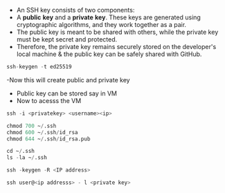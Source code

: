 - An SSH key consists of two components: 
- A **public** **key** and a **private** **key**. These keys are generated using cryptographic algorithms, and they work together as a pair. 
- The public key is meant to be shared with others, while the private key must be kept secret and protected. 
- Therefore, the private key remains securely stored on the developer's local machine & the public key can be safely shared with GitHub.

```tf
ssh-keygen -t ed25519
```
-Now this will create public and private key 
- Public key can be stored say in VM
- Now to acesss the VM  
```tf
ssh -i <privatekey> <username><ip>
```

```tf
chmod 700 ~/.ssh
chmod 600 ~/.ssh/id_rsa
chmod 644 ~/.ssh/id_rsa.pub

cd ~/.ssh
ls -la ~/.ssh 

ssh -keygen -R <IP address>

ssh user@<ip addresss> - l <private key>
